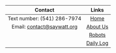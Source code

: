 |                         Contact                          |          Links          |
| :------------------------------------------------------: | :---------------------: |
|        Text&nbsp;number:&nbsp;(541)&nbsp;286-7974        |        [Home](/)        |
| Email: [contact@saywatt.org](mailto:contact@saywatt.org) |  [About Us](/about-us)  |
|                                                          |    [Robots](/robots)    |
|                                                          | [Daily Log](/daily-log) |
